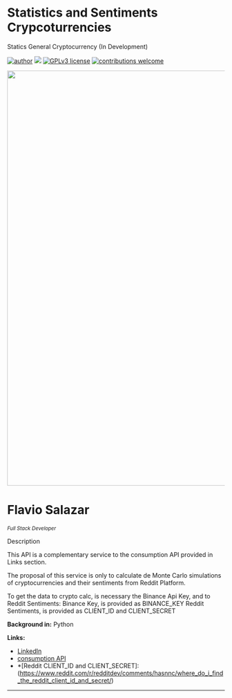 # Statistics and Sentiments Crypcoturrencies
Statics General Cryptocurrency (In Development)

[![author](https://img.shields.io/badge/author-FlavioSalazar-red.svg)](https://www.linkedin.com/in/flavio-r-salazar) [![](https://img.shields.io/badge/python-blue.svg)](https://www.python.org/downloads/release/python-370/) [![GPLv3 license](https://img.shields.io/badge/License-GPLv3-blue.svg)](http://perso.crans.org/besson/LICENSE.html) [![contributions welcome](https://img.shields.io/badge/contributions-welcome-brightgreen.svg?style=flat)](https://github.com/salazarf92/crypto-master-api/issues)

<p align="center">
  <img src="crypto1.jpg" width="960px" heigth="240px" >
</p>

# Flavio Salazar
<sub>*Full Stack Developer*</sub>

Description

  This API is a complementary service to the consumption API provided in Links section.
  
  The proposal of this service is only to calculate de Monte Carlo simulations of cryptocurrencies and their sentiments from Reddit Platform.
  
  To get the data to crypto calc, is necessary the Binance Api Key, and to Reddit Sentiments:
  Binance Key, is provided as BINANCE_KEY
  Reddit Sentiments, is provided as CLIENT_ID and CLIENT_SECRET

**Background in:** Python

**Links:**
* [LinkedIn](https://www.linkedin.com/in/flavio-r-salazar)
* [consumption API](https://github.com/SalazarF92/crypto-master-api)
* [Binance API KEY]:(https://www.binance.com/en/support/faq/how-to-create-api-360002502072)
*[Reddit CLIENT_ID and CLIENT_SECRET]: (https://www.reddit.com/r/redditdev/comments/hasnnc/where_do_i_find_the_reddit_client_id_and_secret/)



---




